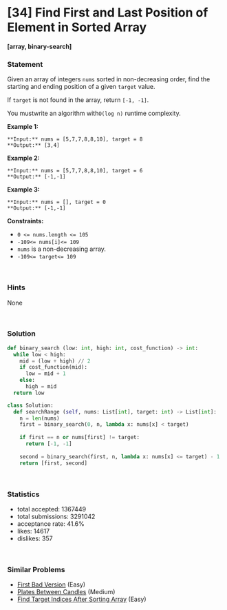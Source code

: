 # [34] Find First and Last Position of Element in Sorted Array

**[array, binary-search]**

### Statement

Given an array of integers `nums` sorted in non-decreasing order, find the starting and ending position of a given `target` value.

If `target` is not found in the array, return `[-1, -1]`.

You mustwrite an algorithm with`O(log n)` runtime complexity.


**Example 1:**

```
**Input:** nums = [5,7,7,8,8,10], target = 8
**Output:** [3,4]

```
**Example 2:**

```
**Input:** nums = [5,7,7,8,8,10], target = 6
**Output:** [-1,-1]

```
**Example 3:**

```
**Input:** nums = [], target = 0
**Output:** [-1,-1]

```

**Constraints:**
* `0 <= nums.length <= 105`
* `-109<= nums[i]<= 109`
* `nums` is a non-decreasing array.
* `-109<= target<= 109`


<br>

### Hints

None

<br>

### Solution

```py
def binary_search (low: int, high: int, cost_function) -> int:
  while low < high:
    mid = (low + high) // 2
    if cost_function(mid):
      low = mid + 1
    else:
      high = mid
  return low

class Solution:
  def searchRange (self, nums: List[int], target: int) -> List[int]:
    n = len(nums)
    first = binary_search(0, n, lambda x: nums[x] < target)
    
    if first == n or nums[first] != target:
      return [-1, -1]
    
    second = binary_search(first, n, lambda x: nums[x] <= target) - 1
    return [first, second]
```

<br>

### Statistics

- total accepted: 1367449
- total submissions: 3291042
- acceptance rate: 41.6%
- likes: 14617
- dislikes: 357

<br>

### Similar Problems

- [First Bad Version](https://leetcode.com/problems/first-bad-version) (Easy)
- [Plates Between Candles](https://leetcode.com/problems/plates-between-candles) (Medium)
- [Find Target Indices After Sorting Array](https://leetcode.com/problems/find-target-indices-after-sorting-array) (Easy)
